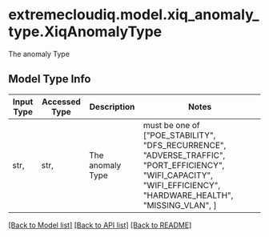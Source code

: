 # extremecloudiq.model.xiq_anomaly_type.XiqAnomalyType

The anomaly Type

## Model Type Info
Input Type | Accessed Type | Description | Notes
------------ | ------------- | ------------- | -------------
str,  | str,  | The anomaly Type | must be one of ["POE_STABILITY", "DFS_RECURRENCE", "ADVERSE_TRAFFIC", "PORT_EFFICIENCY", "WIFI_CAPACITY", "WIFI_EFFICIENCY", "HARDWARE_HEALTH", "MISSING_VLAN", ] 

[[Back to Model list]](../../README.md#documentation-for-models) [[Back to API list]](../../README.md#documentation-for-api-endpoints) [[Back to README]](../../README.md)


